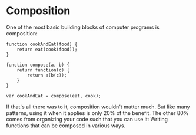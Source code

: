 # Composition

One of the most basic building blocks of computer programs is composition:

	function cookAndEat(food) {
		return eat(cook(food));
	}
	
	function compose(a, b) {
		return function(c) {
			return a(b(c));
		}
	}
	
	var cookAndEat = compose(eat, cook);
	
If that's all there was to it, composition wouldn't matter much. But like many patterns, using it when it applies is only 20% of the benefit. The other 80% comes from organizing your code such that you can use it: Writing functions that can be composed in various ways.